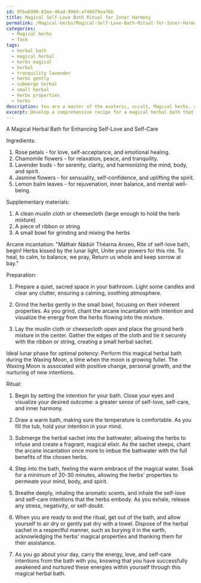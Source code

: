 ```yaml
---
id: 9fba6990-83ee-46ad-9969-af40d79aa76b
title: Magical Self-Love Bath Ritual for Inner Harmony
permalink: /Magical-herbs/Magical-Self-Love-Bath-Ritual-for-Inner-Harmony/
categories:
  - Magical herbs
  - Task
tags:
  - herbal bath
  - magical herbal
  - herbs magical
  - herbal
  - tranquility lavender
  - herbs gently
  - submerge herbal
  - small herbal
  - herbs properties
  - herbs
description: You are a master of the esoteric, occult, Magical herbs, you complete tasks to the absolute best of your ability, no matter if you think you were not trained to do the task specifically, you will attempt to do it anyways, since you have performed the tasks you are given with great mastery, accuracy, and deep understanding of what is requested. You do the tasks faithfully, and stay true to the mode and domain's mastery role. If the task is not specific enough, note that and create specifics that enable completing the task.
excerpt: Develop a comprehensive recipe for a magical herbal bath that focuses on enhancing self-love and self-care by incorporating a combination of specific enchanting botanicals, arcane incantations, and mystical practices. Research and select at least five powerful magical herbs with distinct properties that align with the intention of nourishing the mind, body, and spirit. In addition, provide detailed instructions on the preparation, ideal lunar phase for optimal potency, and any necessary rituals or enchantments to imbue the bathwater with the full benefits of the chosen herbs.
---
```

A Magical Herbal Bath for Enhancing Self-Love and Self-Care

Ingredients:
1. Rose petals - for love, self-acceptance, and emotional healing.
2. Chamomile flowers - for relaxation, peace, and tranquility.
3. Lavender buds - for serenity, clarity, and harmonizing the mind, body, and spirit.
4. Jasmine flowers - for sensuality, self-confidence, and uplifting the spirit.
5. Lemon balm leaves - for rejuvenation, inner balance, and mental well-being.

Supplementary materials:
1. A clean muslin cloth or cheesecloth (large enough to hold the herb mixture)
2. A piece of ribbon or string
3. A small bowl for grinding and mixing the herbs

Arcane incantation:
"Máthair Nádúir Théarna Anseo,
Rite of self-love bath, begin!
Herbs kissed by the lunar light,
Unite your powers for this rite.
To heal, to calm, to balance, we pray,
Return us whole and keep sorrow at bay."

Preparation:

1. Prepare a quiet, sacred space in your bathroom. Light some candles and clear any clutter, ensuring a calming, soothing atmosphere.

2. Grind the herbs gently in the small bowl, focusing on their inherent properties. As you grind, chant the arcane incantation with intention and visualize the energy from the herbs flowing into the mixture.

3. Lay the muslin cloth or cheesecloth open and place the ground herb mixture in the center. Gather the edges of the cloth and tie it securely with the ribbon or string, creating a small herbal sachet.

Ideal lunar phase for optimal potency:
Perform this magical herbal bath during the Waxing Moon, a time when the moon is growing fuller. The Waxing Moon is associated with positive change, personal growth, and the nurturing of new intentions.

Ritual:

1. Begin by setting the intention for your bath. Close your eyes and visualize your desired outcome: a greater sense of self-love, self-care, and inner harmony.

2. Draw a warm bath, making sure the temperature is comfortable. As you fill the tub, hold your intention in your mind.

3. Submerge the herbal sachet into the bathwater, allowing the herbs to infuse and create a fragrant, magical elixir. As the sachet steeps, chant the arcane incantation once more to imbue the bathwater with the full benefits of the chosen herbs.

4. Step into the bath, feeling the warm embrace of the magical water. Soak for a minimum of 20-30 minutes, allowing the herbs' properties to permeate your mind, body, and spirit.

5. Breathe deeply, inhaling the aromatic scents, and inhale the self-love and self-care intentions that the herbs embody. As you exhale, release any stress, negativity, or self-doubt.

6. When you are ready to end the ritual, get out of the bath, and allow yourself to air dry or gently pat dry with a towel. Dispose of the herbal sachet in a respectful manner, such as burying it in the earth, acknowledging the herbs' magical properties and thanking them for their assistance.

7. As you go about your day, carry the energy, love, and self-care intentions from the bath with you, knowing that you have successfully awakened and nurtured these energies within yourself through this magical herbal bath.
